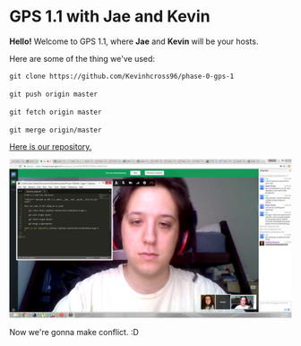 # GPS 1.1 with Jae and Kevin

**Hello!** Welcome to GPS 1.1, where __Jae__ and __Kevin__ will be your hosts.

Here are some of the thing we've used:

    git clone https://github.com/Kevinhcross96/phase-0-gps-1

    git push origin master

    git fetch origin master

    git merge origin/master

[Here is our repository.](https://github.com/Kevinhcross96/phase-0-gps-1)

![Here we are working together!](https://github.com/Kevinhcross96/phase-0-gps-1/blob/newbranch/gps_screenshot.PNG?raw=true)


Now we're gonna make conflict. :D
